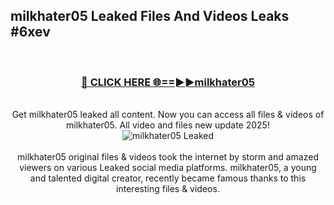 ## milkhater05 Leaked Files And Videos Leaks #6xev
<br>
<div align="center">
<h3><a href="https://watchclip.my.id/milkhater05" rel="nofollow">🔴 CLICK HERE 🌐==►►milkhater05</a></h3>
<br>
Get milkhater05 leaked all content. Now you can access all files & videos of milkhater05. All video and files new update 2025!
<br>
<a href="https://watchclip.my.id/milkhater05" rel="nofollow" data-target="animated-image.originalLink"><img src="https://i.ibb.co.com/WyWwxjT/player-gif2.gif" alt="milkhater05 Leaked" style="max-width: 100%; display: inline-block;" data-target="animated-image.originalImage"></a>
<br><br>
milkhater05 original files & videos took the internet by storm and amazed viewers on various Leaked social media platforms. milkhater05, a young and talented digital creator, recently became famous thanks to this interesting files & videos.
</div>
<br>